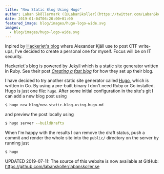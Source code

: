 ```yaml
---
title: "New Static Blog Using Hugo"
author: Laban Sköllermark ([@LabanSkoller](https://twitter.com/LabanSkoller))
date: 2019-01-04T06:20:00+01:00
featured_image: blog/images/hugo-logo-wide.svg
images:
  - blog/images/hugo-logo-wide.svg
---
```

Inpired by [Hackeriet's blog](https://blog.hackeriet.no/) where Alexander Kjäll use to post CTF write-ups, I've decided to create a personal one for myself. Focus will be on IT security.

Hackeriet's blog is powered by [Jekyll](https://jekyllrb.com/) which is a static site generator written in Ruby. See their post _[Creating a fast blog](https://blog.hackeriet.no/creating-a-fast-blog/)_ for how they set up their blog. 


I have decided to try another static site generator called [Hugo](https://gohugo.io/), which is written in Go. By using a pre-built binary I don't need Ruby or Go installed. Hugo is just one file: `hugo`. After some initial configuration in the site's git I can add a new blog post using
```bash
$ hugo new blog/new-static-blog-using-hugo.md
```
and preview the post locally using
```bash
$ hugo server --buildDrafts
```
When I'm happy with the results I can remove the draft status, push a commit and render the whole site into the `public/` directory on the server by running just
```bash
$ hugo
```

UPDATED 2019-07-11: The source of this website is now available at GitHub: https://github.com/labanskoller/labanskoller.se

